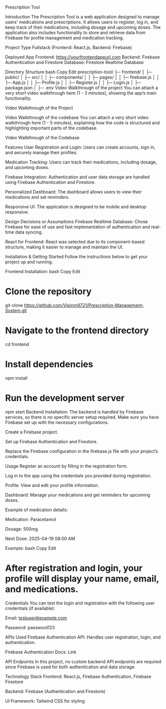Prescription Tool

Introduction
The Prescription Tool is a web application designed to manage users' medications and prescriptions. It allows users to register, log in, and keep track of their medications, including dosage and upcoming doses. The application also includes functionality to store and retrieve data from Firebase for profile management and medication tracking.

Project Type
Fullstack (Frontend: React.js, Backend: Firebase)

Deployed App
Frontend: https://yourfrontendappurl.com
Backend: Firebase Authentication and Firestore
Database: Firestore Realtime Database

Directory Structure
bash
Copy
Edit
prescription-tool/
├─ frontend/
│  ├─ public/
│  ├─ src/
│  │  ├─ components/
│  │  ├─ pages/
│  │  ├─ firebase.js
│  │  ├─ App.js
│  │  ├─ Profile.js
│  │  ├─ Register.js
│  │  ├─ Login.js
│  ├─ package.json
│  ├─ .env
Video Walkthrough of the project
You can attach a very short video walkthrough here (1 - 3 minutes), showing the app’s main functionality.

Video Walkthrough of the Project

Video Walkthrough of the codebase
You can attach a very short video walkthrough here (1 - 5 minutes), explaining how the code is structured and highlighting important parts of the codebase.

Video Walkthrough of the Codebase

Features
User Registration and Login: Users can create accounts, sign in, and securely manage their profiles.

Medication Tracking: Users can track their medications, including dosage, and upcoming doses.

Firebase Integration: Authentication and user data storage are handled using Firebase Authentication and Firestore.

Personalized Dashboard: The dashboard allows users to view their medications and set reminders.

Responsive UI: The application is designed to be mobile and desktop responsive.

Design Decisions or Assumptions
Firebase Realtime Database: Chose Firebase for ease of use and fast implementation of authentication and real-time data syncing.

React for Frontend: React was selected due to its component-based structure, making it easier to manage and maintain the UI.

Installation & Getting Started
Follow the instructions below to get your project up and running.

Frontend Installation:
bash
Copy
Edit
# Clone the repository
git clone https://github.com/Vipinm9721/Prescription-Management-System.git

# Navigate to the frontend directory
cd frontend

# Install dependencies
npm install

# Run the development server
npm start
Backend Installation:
The backend is handled by Firebase services, so there is no specific server setup required. Make sure you have Firebase set up with the necessary configurations.

Create a Firebase project.

Set up Firebase Authentication and Firestore.

Replace the Firebase configuration in the firebase.js file with your project’s credentials.

Usage
Register an account by filling in the registration form.

Log in to the app using the credentials you provided during registration.

Profile: View and edit your profile information.

Dashboard: Manage your medications and get reminders for upcoming doses.

Example of medication details:

Medication: Paracetamol

Dosage: 500mg

Next Dose: 2025-04-19 08:00 AM

Example:
bash
Copy
Edit
# After registration and login, your profile will display your name, email, and medications.
Credentials
You can test the login and registration with the following user credentials (if available):

Email: testuser@example.com

Password: password123

APIs Used
Firebase Authentication API: Handles user registration, login, and authentication.

Firebase Authentication Docs: Link

API Endpoints
In this project, no custom backend API endpoints are required since Firebase is used for both authentication and data storage.

Technology Stack
Frontend: React.js, Firebase Authentication, Firebase Firestore

Backend: Firebase (Authentication and Firestore)

UI Framework: Tailwind CSS for styling